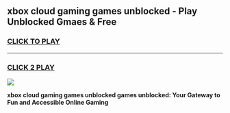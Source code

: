 
## xbox cloud gaming games unblocked - Play Unblocked Gmaes & Free
<h3>
<a href="https://premium.freeplayer.one?title=xbox_cloud_gaming_games_unblocked&ref=19F">CLICK TO PLAY</a></h3>
<hr>

<h3>
<a href="https://premium.freeplayer.one?title=xbox_cloud_gaming_games_unblocked&ref=19F">CLICK 2 PLAY</a>
  
</h3>

<a href="https://premium.freeplayer.one?title=xbox_cloud_gaming_games_unblocked&ref=19F/"><img src="https://clearcache.store/games.png"></a>


**xbox cloud gaming games unblocked games unblocked: Your Gateway to Fun and Accessible Online Gaming**
